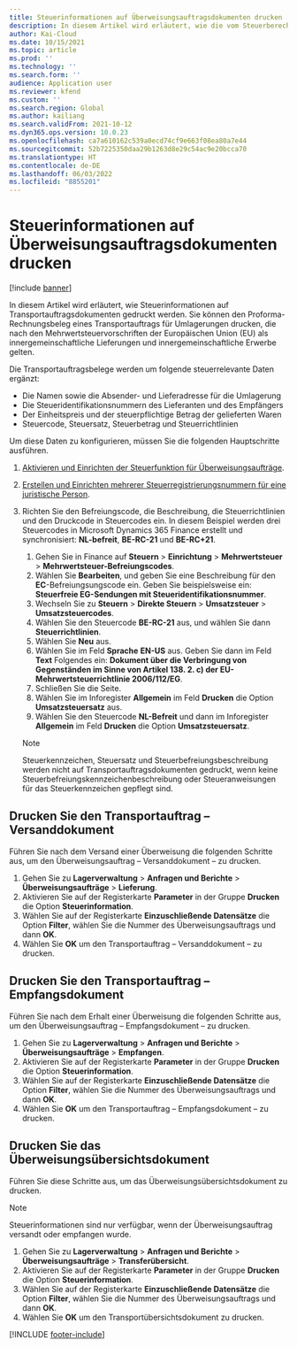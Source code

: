 ```yaml
---
title: Steuerinformationen auf Überweisungsauftragsdokumenten drucken
description: In diesem Artikel wird erläutert, wie die vom Steuerberechnungsservice ermittelten Steuerinformationen auf Transportauftragsbelegen gedruckt werden können.
author: Kai-Cloud
ms.date: 10/15/2021
ms.topic: article
ms.prod: ''
ms.technology: ''
ms.search.form: ''
audience: Application user
ms.reviewer: kfend
ms.custom: ''
ms.search.region: Global
ms.author: kailiang
ms.search.validFrom: 2021-10-12
ms.dyn365.ops.version: 10.0.23
ms.openlocfilehash: ca7a610162c539a0ecd74cf9e663f08ea80a7e44
ms.sourcegitcommit: 52b7225350daa29b1263d8e29c54ac9e20bcca70
ms.translationtype: HT
ms.contentlocale: de-DE
ms.lasthandoff: 06/03/2022
ms.locfileid: "8855201"
---
```

# <a name="print-tax-information-on-transfer-order-documents"></a>Steuerinformationen auf Überweisungsauftragsdokumenten drucken

[!include [banner](../../includes/banner.md)]

In diesem Artikel wird erläutert, wie Steuerinformationen auf Transportauftragsdokumenten gedruckt werden. Sie können den Proforma-Rechnungsbeleg eines Transportauftrags für Umlagerungen drucken, die nach den Mehrwertsteuervorschriften der Europäischen Union (EU) als innergemeinschaftliche Lieferungen und innergemeinschaftliche Erwerbe gelten. 

Die Transportauftragsbelege werden um folgende steuerrelevante Daten ergänzt:

- Die Namen sowie die Absender- und Lieferadresse für die Umlagerung
- Die Steueridentifikationsnummern des Lieferanten und des Empfängers
- Der Einheitspreis und der steuerpflichtige Betrag der gelieferten Waren
- Steuercode, Steuersatz, Steuerbetrag und Steuerrichtlinien

Um diese Daten zu konfigurieren, müssen Sie die folgenden Hauptschritte ausführen.

1. [Aktivieren und Einrichten der Steuerfunktion für Überweisungsaufträge](tasks/Tax-feature-support-for-transfer-order.md).
2. [Erstellen und Einrichten mehrerer Steuerregistrierungsnummern für eine juristische Person](emea-multiple-vat-registration-numbers.md).
3. Richten Sie den Befreiungscode, die Beschreibung, die Steuerrichtlinien und den Druckcode in Steuercodes ein. In diesem Beispiel werden drei Steuercodes in Microsoft Dynamics 365 Finance erstellt und synchronisiert: **NL-befreit**, **BE-RC-21** und **BE-RC+21**.

    1. Gehen Sie in Finance auf **Steuern** \> **Einrichtung** \> **Mehrwertsteuer** \> **Mehrwertsteuer-Befreiungscodes**.
    2. Wählen Sie **Bearbeiten**, und geben Sie eine Beschreibung für den **EC**-Befreiungsungscode ein. Geben Sie beispielsweise ein: **Steuerfreie EG-Sendungen mit Steueridentifikationsnummer**.
    3. Wechseln Sie zu **Steuern** \> **Direkte Steuern** \> **Umsatzsteuer** \> **Umsatzsteuercodes**.
    4. Wählen Sie den Steuercode **BE-RC-21** aus, und wählen Sie dann **Steuerrichtlinien**.
    5. Wählen Sie **Neu** aus.
    6. Wählen Sie im Feld **Sprache** **EN-US** aus. Geben Sie dann im Feld **Text** Folgendes ein: **Dokument über die Verbringung von Gegenständen im Sinne von Artikel 138. 2. c) der EU-Mehrwertsteuerrichtlinie 2006/112/EG**.
    7. Schließen Sie die Seite.
    8. Wählen Sie im Inforegister **Allgemein** im Feld **Drucken** die Option **Umsatzsteuersatz** aus.
    8. Wählen Sie den Steuercode **NL-Befreit** und dann im Inforegister **Allgemein** im Feld **Drucken** die Option **Umsatzsteuersatz**.

    > [!NOTE] 
    > Steuerkennzeichen, Steuersatz und Steuerbefreiungsbeschreibung werden nicht auf Transportauftragsdokumenten gedruckt, wenn keine Steuerbefreiungskennzeichenbeschreibung oder Steueranweisungen für das Steuerkennzeichen gepflegt sind.

## <a name="print-the-transfer-order---shipment-document"></a>Drucken Sie den Transportauftrag – Versanddokument

Führen Sie nach dem Versand einer Überweisung die folgenden Schritte aus, um den Überweisungsauftrag – Versanddokument – zu drucken.

1. Gehen Sie zu **Lagerverwaltung** \> **Anfragen und Berichte** \> **Überweisungsaufträge** \> **Lieferung**.
2. Aktivieren Sie auf der Registerkarte **Parameter** in der Gruppe **Drucken** die Option **Steuerinformation**.
3. Wählen Sie auf der Registerkarte **Einzuschließende Datensätze** die Option **Filter**, wählen Sie die Nummer des Überweisungsauftrags und dann **OK**.
4. Wählen Sie **OK** um den Transportauftrag – Versanddokument – zu drucken.

## <a name="print-the-transfer-order---receipt-document"></a>Drucken Sie den Transportauftrag – Empfangsdokument

Führen Sie nach dem Erhalt einer Überweisung die folgenden Schritte aus, um den Überweisungsauftrag – Empfangsdokument – zu drucken.

1. Gehen Sie zu **Lagerverwaltung** \> **Anfragen und Berichte** \> **Überweisungsaufträge** \> **Empfangen**.
2. Aktivieren Sie auf der Registerkarte **Parameter** in der Gruppe **Drucken** die Option **Steuerinformation**.
3. Wählen Sie auf der Registerkarte **Einzuschließende Datensätze** die Option **Filter**, wählen Sie die Nummer des Überweisungsauftrags und dann **OK**.
4. Wählen Sie **OK** um den Transportauftrag – Empfangsdokument – zu drucken.

## <a name="print-the-transfer-overview-document"></a>Drucken Sie das Überweisungsübersichtsdokument

Führen Sie diese Schritte aus, um das Überweisungsübersichtsdokument zu drucken.

> [!NOTE]
> Steuerinformationen sind nur verfügbar, wenn der Überweisungsauftrag versandt oder empfangen wurde.

1. Gehen Sie zu **Lagerverwaltung** \> **Anfragen und Berichte** \> **Überweisungsaufträge** \> **Transferübersicht**.
2. Aktivieren Sie auf der Registerkarte **Parameter** in der Gruppe **Drucken** die Option **Steuerinformation**.
3. Wählen Sie auf der Registerkarte **Einzuschließende Datensätze** die Option **Filter**, wählen Sie die Nummer des Überweisungsauftrags und dann **OK**.
4. Wählen Sie **OK** um den Transportübersichtsdokument zu drucken.

[!INCLUDE [footer-include](../../includes/footer-banner.md)]
